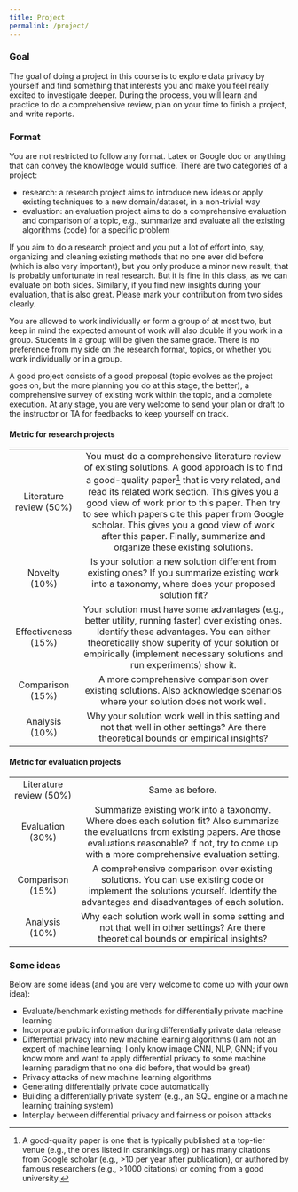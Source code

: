 ```yaml
---
title: Project
permalink: /project/
---
```


### Goal

The goal of doing a project in this course is to explore data privacy by yourself and find something that interests you and make you feel really excited to investigate deeper.  During the process, you will learn and practice to do a comprehensive review, plan on your time to finish a project, and write reports.

### Format

You are not restricted to follow any format.  Latex or Google doc or anything that can convey the knowledge would suffice.  There are two categories of a project: 
 - research: a research project aims to introduce new ideas or apply existing techniques to a new domain/dataset, in a non-trivial way
 - evaluation: an evaluation project aims to do a comprehensive evaluation and comparison of a topic, e.g., summarize and evaluate all the existing algorithms (code) for a specific problem


If you aim to do a research project and you put a lot of effort into, say, organizing and cleaning existing methods that no one ever did before (which is also very important), but you only produce a minor new result, that is probably unfortunate in real research.  But it is fine in this class, as we can evaluate on both sides.  Similarly, if you find new insights during your evaluation, that is also great.  Please mark your contribution from two sides clearly.


You are allowed to work individually or form a group of at most two, but keep in mind the expected amount of work will also double if you work in a group.  Students in a group will be given the same grade.  There is no preference from my side on the research format, topics, or whether you work individually or in a group.


A good project consists of a good proposal (topic evolves as the project goes on, but the more planning you do at this stage, the better), a comprehensive survey of existing work within the topic, and a complete execution.  At any stage, you are very welcome to send your plan or draft to the instructor or TA for feedbacks to keep yourself on track.  

#### Metric for research projects
|  |  |
| :--: | :--------------: |
| Literature review (50%) | You must do a comprehensive literature review of existing solutions. A good approach is to find a good-quality paper[^1] that is very related, and read its related work section. This gives you a good view of work prior to this paper. Then try to see which papers cite this paper from Google scholar. This gives you a good view of work after this paper. Finally, summarize and organize these existing solutions. | 
| Novelty (10%) | Is your solution a new solution different from existing ones? If you summarize existing work into a taxonomy, where does your proposed solution fit? | 
| Effectiveness (15%) | Your solution must have some advantages (e.g., better utility, running faster) over existing ones. Identify these advantages. You can either theoretically show superity of your solution or empirically (implement necessary solutions and run experiments) show it. | 
| Comparison (15%) | A more comprehensive comparison over existing solutions. Also acknowledge scenarios where your solution does not work well. | 
| Analysis (10%) | Why your solution work well in this setting and not that well in other settings? Are there theoretical bounds or empirical insights? | 

[^1]: A good-quality paper is one that is typically published at a top-tier venue (e.g., the ones listed in csrankings.org) or has many citations from Google scholar (e.g., >10 per year after publication), or authored by famous researchers (e.g., >1000 citations) or coming from a good university.
#### Metric for evaluation projects
|  |  |
| :--: | :--------------: |
| Literature review (50%) | Same as before. | 
| Evaluation (30%) | Summarize existing work into a taxonomy. Where does each solution fit? Also summarize the evaluations from existing papers. Are those evaluations reasonable? If not, try to come up with a more comprehensive evaluation setting. | 
| Comparison (15%) | A comprehensive comparison over existing solutions. You can use existing code or implement the solutions yourself. Identify the advantages and disadvantages of each solution. | 
| Analysis (10%) | Why each solution work well in some setting and not that well in other settings? Are there theoretical bounds or empirical insights? |  

### Some ideas

Below are some ideas (and you are very welcome to come up with your own idea):
 - Evaluate/benchmark existing methods for differentially private machine learning
 - Incorporate public information during differentially private data release 
 - Differential privacy into new machine learning algorithms (I am not an expert of machine learning; I only know image CNN, NLP, GNN; if you know more and want to apply differential privacy to some machine learning paradigm that no one did before, that would be great)
 - Privacy attacks of new machine learning algorithms
 - Generating differentially private code automatically
 - Building a differentially private system (e.g., an SQL engine or a machine learning training system)
 - Interplay between differential privacy and fairness or poison attacks